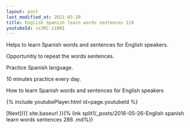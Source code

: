 ```yaml
---
layout: post
last_modified_at: 2021-03-29
title: English Spanish learn words sentences 119 
youtubeId: vz3RC-z10NI
---
```

 
 
Helps to learn Spanish words and sentences for English speakers.

Opportunitiy to repeat the words sentences. 

Practice Spanish language. 
 
10 minutes practice every day. 
 
How to learn Spanish words and sentences for English speakers 
 
{% include youtubePlayer.html id=page.youtubeId %}
 
 
[Next]({{ site.baseurl }}{% link  split1/_posts/2016-05-26-English spanish learn words sentences 286 .md%})
 
